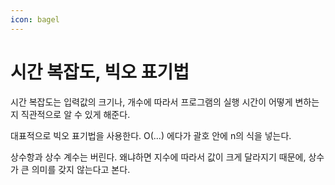 ```yaml
---
icon: bagel
---
```


# 시간 복잡도, 빅오 표기법

시간 복잡도는 입력값의 크기나, 개수에 따라서 프로그램의 실행 시간이 어떻게 변하는지 직관적으로 알 수 있게 해준다.

대표적으로 빅오 표기법을 사용한다. O(...) 에다가 괄호 안에 n의 식을 넣는다.

상수항과 상수 계수는 버린다. 왜냐하면 지수에 따라서 값이 크게 달라지기 때문에, 상수가 큰 의미를 갖지 않는다고 본다.
